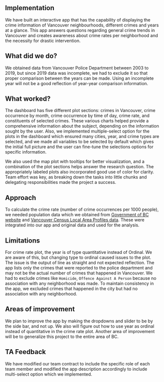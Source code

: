## Implementation
We have built an interactive app that has the capability of displaying the crime information of Vancouver neighbourhoods, different crimes and years at a glance. This app answers questions regarding general crime trends in Vancouver and creates awareness about crime rates per neighborhood and the necessity for drastic intervention. 

## What did we do?

We obtained data from Vancouver Police Department between 2003 to 2019, but since 2019 data was incomplete, we had to exclude it so that proper comparison between the years can be made. Using an incomplete year will not be a good reflection of year-year comparison information.

## What worked?
The dashboard has five different plot sections: crimes in Vancouver, crime occurrence by month, crime occurrence by time of day, crime rate, and constituents of selected crimes. These various charts helped provide a comprehensive information about the subject, depending on the information sought by the user. Also, we implemented multiple-select option for the plots in the dashboard which ensured many cities, year, and crime types are selected, and we made all variables to be selected by default which gives the initial full picture and the user can fine-tune the selections options for specific information.

We also used the map plot with tooltips for better visualization, and a combination of the plot sections helps answer the research question. The appropriately labeled plots also incorporated good use of color for clarity. Team effort was key, as breaking down the tasks into little chunks and delegating responsibilities made the project a success. 

## Approach
To calculate the crime rate (number of crime occurrences per 1000 people), we needed population data which we obtained from [Government of BC website](https://www2.gov.bc.ca/gov/content/data/statistics/people-population-community/population/population-estimates) and  [Vancouver Census Local Area Profiles data](https://data.vancouver.ca/datacatalogue/censusLocalAreaProfiles2016.htm). These were integrated into our app and original data and used for the analysis.

## Limitations
For crime rate plot, the year is of type quantitative instead of Ordinal. We are aware of this, but changing type to ordinal caused issues to the plot. The issue is the output of line as straight and not expected reflection. The app lists only the crimes that were reported to the police department and may not be the actual number of crimes that happened in Vancouver. We had to exclude crimes like `Homicide`, `Offence Against A Person` because no association with any neighborhood was made. To maintain consistency in the app, we excluded crimes that happened in the city but had no association with any neighborhood.


## Areas of improvement 
We plan to improve the app by making the dropdowns and slider to be by the side bar, and not up. We also will figure out how to use year as ordinal instead of quantitative in the crime rate plot. Another area of improvement will be to generalize this project to the entire area of BC.

## TA Feedback
We have modified our team contract to include the specific role of each team member and modified the app description accordingly to include multi-select option which we implemented.
